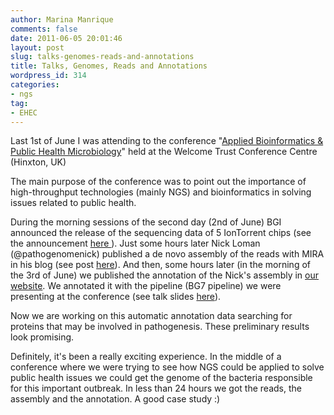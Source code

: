 ```yaml
---
author: Marina Manrique
comments: false
date: 2011-06-05 20:01:46
layout: post
slug: talks-genomes-reads-and-annotations
title: Talks, Genomes, Reads and Annotations
wordpress_id: 314
categories:
- ngs
tag:
- EHEC
---
```


Last 1st of June I was attending to the conference "[Applied Bioinformatics & Public Health Microbiology](https://registration.hinxton.wellcome.ac.uk/display_info.asp?id=227)" held at the Welcome Trust Conference Centre (Hinxton, UK)

The main purpose of the conference was to point out the importance of high-throughput technologies (mainly NGS) and bioinformatics in solving issues related to public health.

During the morning sessions of the second day (2nd of June) BGI announced the release of the sequencing data of 5 IonTorrent chips (see the  announcement [here ](http://www.bgisequence.com/eu/index.php?cID=194&sms_ss=twitter&at_xt=4de74702e845e3a2,0)). Just some hours later Nick Loman (@pathogenomenick) published a de novo assembly of the reads with MIRA in his blog (see post [here](http://pathogenomics.bham.ac.uk/blog/2011/06/ehec-genome-assembly/)). And then, some hours later (in the morning of the 3rd of June) we published the annotation of the Nick's assembly in [our website](http://www.era7bioinformatics.com/en/E_Coli_EHEC_O104_STRAIN_EU_OUTBREAK_era7bioinformatics.html). We annotated it with the pipeline (BG7 pipeline) we were presenting at the conference (see talk slides [here](http://www.slideshare.net/marina_manrique/bg7-a-new-system-for-bacterial-genome-annotation-designed-for-ngs-data)).

Now we are working on this automatic annotation data searching for proteins that may be involved in pathogenesis. These preliminary results look promising.

Definitely, it's been a really exciting experience. In the middle of a conference where we were trying to see how NGS could be applied to solve public health issues we could get the genome of the bacteria responsible for this important outbreak. In less than 24 hours we got the reads, the assembly and the annotation. A good case study :)
